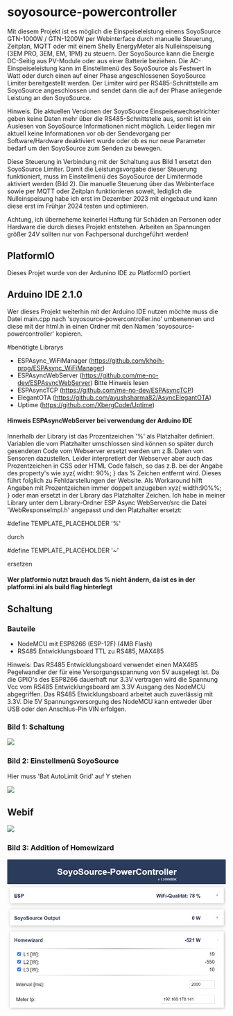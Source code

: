 # soyosource-powercontroller
Mit diesem Projekt ist es möglich die Einspeiseleistung einens SoyoSource GTN-1000W / GTN-1200W per Webinterface durch manuelle Steuerung, Zeitplan, MQTT oder mit einem Shelly EnergyMeter als Nulleinspeisung (3EM PRO, 3EM, EM, 1PM) zu steuern.
Der SoyoSource kann die Energie DC-Seitig aus PV-Module oder aus einer Batterie beziehen. Die AC-Einspeiseleistung kann im Einstellmenü des SoyoSource als Festwert in Watt oder durch einen auf einer Phase angeschlossenen SoyoSource Limiter bereitgestellt werden. Der Limiter wird per RS485-Schnittstelle am SoyoSource angeschlossen und sendet dann die auf der Phase anliegende Leistung an den SoyoSource.

Hinweis. Die aktuellen Versionen der SoyoSource Einspeisewechselrichter geben keine Daten mehr über die RS485-Schnittstelle aus, somit ist ein Auslesen von SoyoSource Informationen nicht möglich. Leider liegen mir aktuell keine Informationen vor ob der Sendevorgang per Software/Hardware deaktiviert wurde oder ob es nur neue Parameter bedarf um den SoyoSource zum Senden zu bewegen.

Diese Steuerung in Verbindung mit der Schaltung aus Bild 1 ersetzt den SoyoSource Limiter. Damit die Leistungsvorgabe dieser Steuerung funktioniert, muss im Einstellmenü des SoyoSource der Limitermode aktiviert werden (Bild 2).
Die manuelle Steuerung über das Webinterface sowie per MQTT oder Zeitplan funktionieren soweit, lediglich die Nulleinspeisung habe ich erst im Dezember 2023 mit eingebaut und kann diese erst im Frühjar 2024 testen und optimieren.

Achtung, ich überneheme keinerlei Haftung für Schäden an Personen oder Hardware die durch dieses Projekt entstehen. Arbeiten an Spannungen größer 24V sollten nur von Fachpersonal durchgeführt werden!  
 

## PlatformIO
Dieses Projet wurde von der Ardunino IDE zu PlatformIO portiert

## Arduino IDE 2.1.0
Wer dieses Projekt weiterhin mit der Arduino IDE nutzen möchte muss die Datei main.cpp nach 'soyosource-powercontroller.ino' umbenennen und diese  mit der html.h in einen Ordner mit den Namen 'soyosource-powercontroller' kopieren.

#benötigte Librarys
 - ESPAsync_WiFiManager (https://github.com/khoih-prog/ESPAsync_WiFiManager)
 - ESPAsyncWebServer    (https://github.com/me-no-dev/ESPAsyncWebServer) Bitte Hinweis lesen
 - ESPAsyncTCP          (https://github.com/me-no-dev/ESPAsyncTCP)
 - ElegantOTA           (https://github.com/ayushsharma82/AsyncElegantOTA)
 - Uptime               (https://github.com/XbergCode/Uptime)


#### Hinweis ESPAsyncWebServer bei verwendung der Arduino IDE 
Innerhalb der Library ist das Prozentzeichen '%' als Platzhalter definiert. Variablen die vom Platzhalter umschlossen sind können so später durch gesendeten Code vom Webserver ersetzt werden um z.B. Daten von Sensoren dazustellen. Leider interpretiert der Webserver aber auch das Prozentzeichen in CSS oder HTML Code falsch, so das 
z.B. bei der Angabe des property's wie xyz{ widht: 90%; } das % Zeichen entfernt wird. Dieses führt folglich zu Fehldarstellungen der Website. Als Workaround hilft Angaben mit Prozentzeichen immer doppelt anzugeben xyz{ width:90%%; } oder man ersetzt in der Library das Platzhalter Zeichen.
Ich habe in meiner Library unter dem Library-Ordner ESP Async WebServer/src die Datei 'WebResponseImpl.h' angepasst und den Platzhalter ersetzt:

#define TEMPLATE_PLACEHOLDER '%' 

durch

#define TEMPLATE_PLACEHOLDER '~'

ersetzen

#### Wer platformio nutzt brauch das % nicht ändern, da ist es in der platformi.ini als build flag hinterlegt



## Schaltung
### Bauteile
- NodeMCU mit ESP8266 (ESP-12F) (4MB Flash)
- RS485 Entwicklungsboard TTL zu RS485, MAX485

Hinweis: Das RS485 Entwicklungsboard verwendet einen MAX485 Pegelwandler der für eine Versorgungsspannung von 5V ausgelegt ist. Da die GPIO's des ESP8266 dauerhaft nur 3.3V vertragen wird die Spannung Vcc vom RS485 Entwicklungsboard am 3.3V Ausgang des NodeMCU abgegriffen. Das RS485 Etwicklungsboard arbeitet auch zuverlässig mit 3.3V. Die 5V Spannungsversorgung des NodeMCU kann entweder über USB oder den Anschlus-Pin VIN erfolgen.


### Bild 1: Schaltung
<img src="https://github.com/matlen67/soyosource-powercontroller/blob/main/image/wiring_nodemcu_rs485.png" width="512">


### Bild 2: Einstellmenü SoyoSource
Hier muss 'Bat AutoLimit Grid' auf Y stehen

<img src="https://github.com/matlen67/soyosource-powercontroller/blob/main/image/display_setup.jpg" width="256">
 

## Webif
<img src="https://github.com/matlen67/soyosource-powercontroller/blob/main/image/webif_240426_1020.png" width="512"> 


### Bild 3: Addition of Homewizard
<img src="https://github.com/krulkip/soyosource-powercontroller/blob/main//SoyoSource.jpg" width="512">
 

